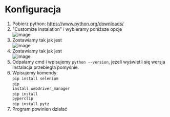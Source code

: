 # Konfiguracja
1. Pobierz python: https://www.python.org/downloads/
2. "Customize instalation" i wybieramy poniższe opcje <br> ![image](https://github.com/Fasha4/matchday/assets/167773553/3826ddee-9c04-45bb-93ff-6f1dd331ee6b)
3. Zostawiamy tak jak jest <br> ![image](https://github.com/Fasha4/matchday/assets/167773553/fa7daed5-561c-449a-8ad3-a65479305c92)
4. Zostawiamy tak jak jest <br> ![image](https://github.com/Fasha4/matchday/assets/167773553/f77fcc75-cb65-4260-a450-d552271c4cea)
5. Odpalamy cmd i wpisujemy <code>python --version</code>, jeżeli wyświetli się wersja instalacja przebiegła pomyśnie.
6. Wpisujemy komendy:<br><code>pip install selenium</code><br><code>pip install webdriver_manager</code><br><code>pip install pyperclip</code><br><code>pip install pytz</code>
7. Program powinien działać
